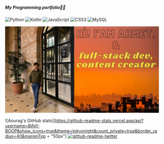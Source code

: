 #####            My Programming portfolio👨‍💻
![Python](https://img.shields.io/badge/python-3670A0?style=for-the-badge&logo=python&logoColor=ffdd54)
![Kotlin](https://img.shields.io/badge/kotlin-%230095D5.svg?style=for-the-badge&logo=kotlin&logoColor=white)
![JavaScript](https://img.shields.io/badge/javascript-%23323330.svg?style=for-the-badge&logo=javascript&logoColor=%23F7DF1E)
![CSS3](https://img.shields.io/badge/css3-%231572B6.svg?style=for-the-badge&logo=css3&logoColor=white)
![MySQL](https://img.shields.io/badge/mysql-%2300f.svg?style=for-the-badge&logo=mysql&logoColor=white)
 
![MarineGEO circle logo](intro-pic.png "Ahmet Aydın")

![Anurag's GitHub stats](https://github-readme-stats.vercel.app/api?username=BAVI-BOOP&show_icons=true&theme=tokyonight&count_private=true&border_radius=40&marginTop = "50px") 
 [![github-readme-twitter](https://github-readme-twitter.gazf.vercel.app/api?id=birceste)](https://github.com/gazf/github-readme-twitter)



<!--
**BAVI-BOOP/BAVI-BOOP** is a ✨ _special_ ✨ repository because its `README.md` (this file) appears on your GitHub profile.

Here are some ideas to get you started:

- 🔭 I’m currently working on ...
- 🌱 I’m currently learning ...
- 👯 I’m looking to collaborate on ...
- 🤔 I’m looking for help with ...
- 💬 Ask me about ...
- 📫 How to reach me: ...
- 😄 Pronouns: ...
- ⚡ Fun fact: ...
-->
